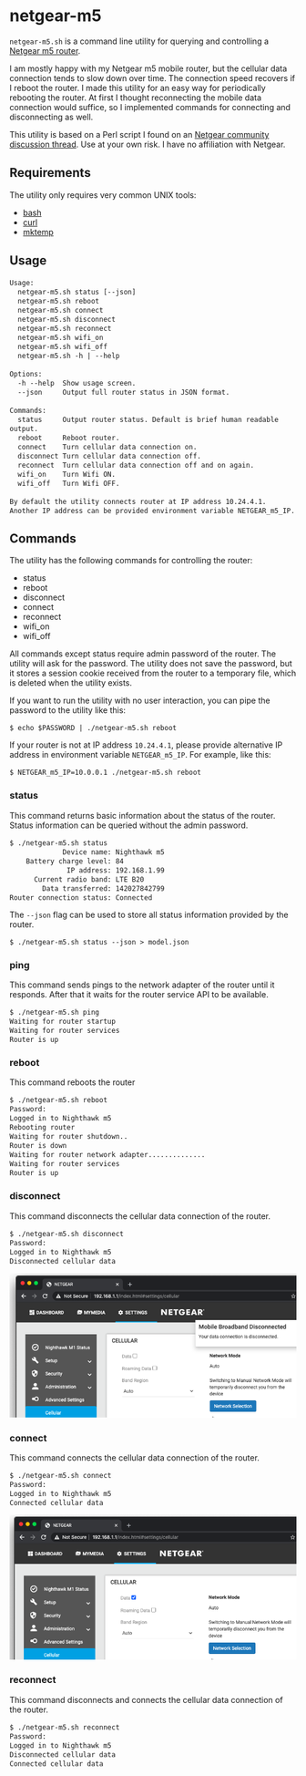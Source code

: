 # netgear-m5

`netgear-m5.sh` is a command line utility for querying and controlling a [Netgear m5 router](https://www.netgear.com/home/mobile-wifi/hotspots/mr5100/).

I am mostly happy with my Netgear m5 mobile router, but the cellular data connection tends to slow down over time. The connection speed recovers if I reboot the router. I made this utility for an easy way for periodically rebooting the router. At first I thought reconnecting the mobile data connection would suffice, so I implemented commands for connecting and disconnecting as well.

This utility is based on a Perl script I found on an [Netgear community discussion thread](https://community.netgear.com/t5/Mobile-Routers-Hotspots-Modems/MR1100-fails-to-reestablish-the-connection-after-the-hang-up/m-p/1918046). Use at your own risk. I have no affiliation with Netgear.

## Requirements

The utility only requires very common UNIX tools:

- [bash](https://www.gnu.org/software/bash/)
- [curl](https://curl.haxx.se/)
- [mktemp](https://www.gnu.org/software/autogen/mktemp.html)

## Usage

```
Usage:
  netgear-m5.sh status [--json]
  netgear-m5.sh reboot
  netgear-m5.sh connect
  netgear-m5.sh disconnect
  netgear-m5.sh reconnect
  netgear-m5.sh wifi_on
  netgear-m5.sh wifi_off
  netgear-m5.sh -h | --help

Options:
  -h --help  Show usage screen.
  --json     Output full router status in JSON format.

Commands:
  status     Output router status. Default is brief human readable output.
  reboot     Reboot router.
  connect    Turn cellular data connection on.
  disconnect Turn cellular data connection off.
  reconnect  Turn cellular data connection off and on again.
  wifi_on    Turn Wifi ON.
  wifi_off   Turn Wifi OFF.

By default the utility connects router at IP address 10.24.4.1.
Another IP address can be provided environment variable NETGEAR_m5_IP.
```

## Commands

The utility has the following commands for controlling the router:

- status
- reboot
- disconnect
- connect
- reconnect
- wifi_on
- wifi_off

All commands except status require admin password of the router. The utility will ask for the password. The utility does not save the password, but it stores a session cookie received from the router to a temporary file, which is deleted when the utility exists.

If you want to run the utility with no user interaction, you can pipe the password to the utility like this:

```
$ echo $PASSWORD | ./netgear-m5.sh reboot
```

If your router is not at IP address `10.24.4.1`, please provide alternative IP address in environment variable `NETGEAR_m5_IP`. For example, like this:

```
$ NETGEAR_m5_IP=10.0.0.1 ./netgear-m5.sh reboot
```

### status

This command returns basic information about the status of the router. Status information can be queried without the admin password.

```
$ ./netgear-m5.sh status
             Device name: Nighthawk m5
    Battery charge level: 84
              IP address: 192.168.1.99
      Current radio band: LTE B20
        Data transferred: 142027842799
Router connection status: Connected
```

The `--json` flag can be used to store all status information provided by the router.

```
$ ./netgear-m5.sh status --json > model.json
```

### ping

This command sends pings to the network adapter of the router until it responds. After that it waits for the router service API to be available.

```
$ ./netgear-m5.sh ping
Waiting for router startup
Waiting for router services
Router is up
```

### reboot

This command reboots the router

```
$ ./netgear-m5.sh reboot
Password:
Logged in to Nighthawk m5
Rebooting router
Waiting for router shutdown..
Router is down
Waiting for router network adapter..............
Waiting for router services
Router is up
```

### disconnect

This command disconnects the cellular data connection of the router.

```
$ ./netgear-m5.sh disconnect
Password:
Logged in to Nighthawk m5
Disconnected cellular data
```

![mobile data connection disconnected](https://raw.githubusercontent.com/jacobhere/netgear-m5/main/docs/disconnected.png)

### connect

This command connects the cellular data connection of the router.

```
$ ./netgear-m5.sh connect
Password:
Logged in to Nighthawk m5
Connected cellular data
```

![mobile data connection connected](https://raw.githubusercontent.com/jacobhere/netgear-m5/main/docs/connected.png)

### reconnect

This command disconnects and connects the cellular data connection of the router.

```
$ ./netgear-m5.sh reconnect
Password:
Logged in to Nighthawk m5
Disconnected cellular data
Connected cellular data
```
